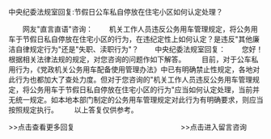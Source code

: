 中央纪委法规室回复:节假日公车私自停放在住宅小区如何认定处理？










　　网友"直言直语"咨询：
　　机关工作人员违反公务用车管理规定，将公务用车于节假日私自停放在住宅小区的行为，在违纪定性上如何认定？是违反"其他廉洁自律规定行为"还是"失职、渎职行为"？
　　中央纪委法规室回复：
　　您好！根据相关法律法规的规定，对您咨询的问题作如下解答。
　　目前，对于公车私用行为，《党政机关公务用车配备使用管理办法》中已有明确禁止性规定，各地对此行为也都加大了查处力度。但对于您咨询的"机关工作人员违反公务用车管理规定，将公务用车于节假日私自停放在住宅小区的行为"应当如何认定处理，当前并无统一规定。如本地本部门制定的公务用车管理规定对此行为有明确要求，则应当按照规定执行。
　　以上答复仅供参考。


\>\>点击查看更多回复　　　　　　　　　　　　　　　\>\>点击进入留言咨询
